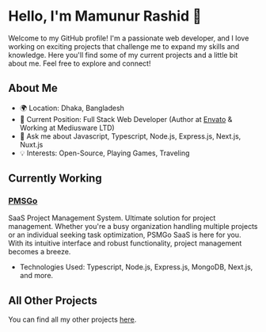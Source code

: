 # Hello, I'm Mamunur Rashid 👋

Welcome to my GitHub profile! I'm a passionate web developer, and I love working on exciting projects that challenge me to expand my skills and knowledge. Here you'll find some of my current projects and a little bit about me. Feel free to explore and connect!

## About Me
- 🌍 Location: Dhaka, Bangladesh
- 💼 Current Position: Full Stack Web Developer (Author at [Envato](https://codecanyon.net/user/geniusdevs) & Working at Mediusware LTD)
- 💬 Ask me about Javascript, Typescript, Node.js, Express.js, Next.js, Nuxt.js
- 💡 Interests: Open-Source, Playing Games, Traveling

## Currently Working

### [PMSGo](https://github.com/MamunVerse/PMSGo)

SaaS Project Management System. Ultimate solution for project management. Whether you're a busy organization handling multiple projects or an individual seeking task optimization, PSMGo SaaS is here for you. With its intuitive interface and robust functionality, project management becomes a breeze.

- Technologies Used: Typescript, Node.js, Express.js, MongoDB, Next.js, and more.

## All Other Projects

You can find all my other projects [here](https://mamunverse.com/product).

